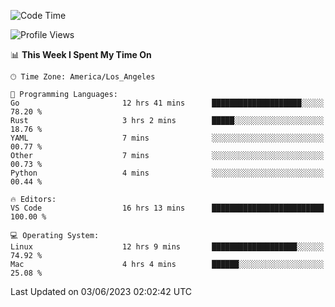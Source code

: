 <!--START_SECTION:waka-->
![Code Time](http://img.shields.io/badge/Code%20Time-400%20hrs-blue)

![Profile Views](http://img.shields.io/badge/Profile%20Views-0-blue)

📊 **This Week I Spent My Time On** 

```text
🕑︎ Time Zone: America/Los_Angeles

💬 Programming Languages: 
Go                       12 hrs 41 mins      ████████████████████░░░░░   78.20 % 
Rust                     3 hrs 2 mins        █████░░░░░░░░░░░░░░░░░░░░   18.76 % 
YAML                     7 mins              ░░░░░░░░░░░░░░░░░░░░░░░░░   00.77 % 
Other                    7 mins              ░░░░░░░░░░░░░░░░░░░░░░░░░   00.73 % 
Python                   4 mins              ░░░░░░░░░░░░░░░░░░░░░░░░░   00.44 % 

🔥 Editors: 
VS Code                  16 hrs 13 mins      █████████████████████████   100.00 % 

💻 Operating System: 
Linux                    12 hrs 9 mins       ███████████████████░░░░░░   74.92 % 
Mac                      4 hrs 4 mins        ██████░░░░░░░░░░░░░░░░░░░   25.08 % 
```


 Last Updated on 03/06/2023 02:02:42 UTC
<!--END_SECTION:waka-->
